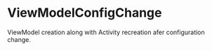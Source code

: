 # ViewModelConfigChange

ViewModel creation along with Activity recreation afer configuration change.
